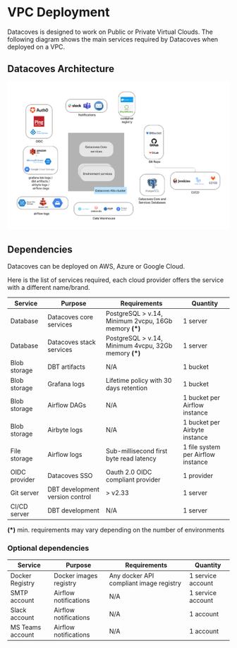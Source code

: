 # VPC Deployment

Datacoves is designed to work on Public or Private Virtual Clouds.
The following diagram shows the main services required by Datacoves when deployed on a VPC.

## Datacoves Architecture

![Datacoves Architecture](./assets/datacoves-architecture.png)

## Dependencies

Datacoves can be deployed on AWS, Azure or Google Cloud.

Here is the list of services required, each cloud provider offers the service with a different name/brand.


| Service      |  Purpose        |  Requirements    |   Quantity |
|--------------|-----------------|--------------------------|------------|
| Database | Datacoves core services | PostgreSQL > v.14, Minimum 2vcpu, 16Gb memory __(*)__ | 1 server |
| Database | Datacoves stack services | PostgreSQL > v.14, Minimum 4vcpu, 32Gb memory __(*)__ | 1 server |
| Blob storage |  DBT artifacts  |  N/A                     | 1 bucket         |
| Blob storage |  Grafana logs   |  Lifetime policy with 30 days retention                     | 1 bucket         |
| Blob storage |  Airflow DAGs   |  N/A  | 1 bucket per Airflow instance         |
| Blob storage |  Airbyte logs   |  N/A  | 1 bucket per Airbyte instance         |
| File storage |  Airflow logs   |  Sub-millisecond first byte read latency  | 1 file system per Airflow instance         |
| OIDC provider | Datacoves SSO | Oauth 2.0 OIDC compliant provider | 1 provider |
| Git server | DBT development version control | > v2.33 | 1 server |
| CI/CD server |  DBT development |  N/A                     | 1 server         |

__(*)__ min. requirements may vary depending on the number of environments

### Optional dependencies

| Service      |  Purpose        |  Requirements    |   Quantity |
|--------------|-----------------|--------------------------|------------|
| Docker Registry |  Docker images registry  |  Any docker API compliant image registry  | 1 service account |
| SMTP account |  Airflow notifications  |  N/A                     | 1 service account         |
| Slack account |  Airflow notifications  |  N/A                     | 1 account         |
| MS Teams account |  Airflow notifications  |  N/A                     | 1 account         |


